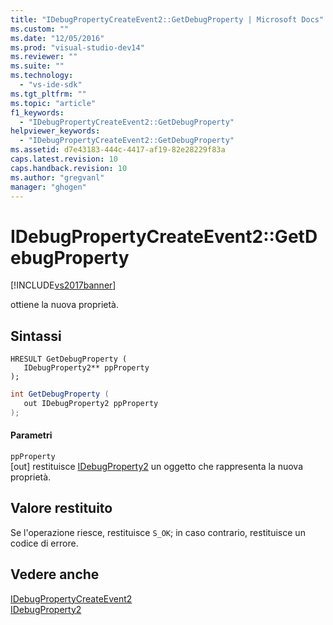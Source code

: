 ```yaml
---
title: "IDebugPropertyCreateEvent2::GetDebugProperty | Microsoft Docs"
ms.custom: ""
ms.date: "12/05/2016"
ms.prod: "visual-studio-dev14"
ms.reviewer: ""
ms.suite: ""
ms.technology: 
  - "vs-ide-sdk"
ms.tgt_pltfrm: ""
ms.topic: "article"
f1_keywords: 
  - "IDebugPropertyCreateEvent2::GetDebugProperty"
helpviewer_keywords: 
  - "IDebugPropertyCreateEvent2::GetDebugProperty"
ms.assetid: d7e43183-444c-4417-af19-82e28229f83a
caps.latest.revision: 10
caps.handback.revision: 10
ms.author: "gregvanl"
manager: "ghogen"
---
```

# IDebugPropertyCreateEvent2::GetDebugProperty
[!INCLUDE[vs2017banner](../../../code-quality/includes/vs2017banner.md)]

ottiene la nuova proprietà.  
  
## Sintassi  
  
```cpp#  
HRESULT GetDebugProperty (   
   IDebugProperty2** ppProperty  
);  
```  
  
```c#  
int GetDebugProperty (   
   out IDebugProperty2 ppProperty  
);  
```  
  
#### Parametri  
 `ppProperty`  
 \[out\]  restituisce [IDebugProperty2](../../../extensibility/debugger/reference/idebugproperty2.md) un oggetto che rappresenta la nuova proprietà.  
  
## Valore restituito  
 Se l'operazione riesce, restituisce `S_OK`; in caso contrario, restituisce un codice di errore.  
  
## Vedere anche  
 [IDebugPropertyCreateEvent2](../../../extensibility/debugger/reference/idebugpropertycreateevent2.md)   
 [IDebugProperty2](../../../extensibility/debugger/reference/idebugproperty2.md)